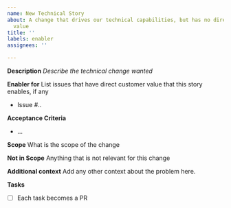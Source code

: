 ```yaml
---
name: New Technical Story
about: A change that drives our technical capabilities, but has no direct customer
  value
title: ''
labels: enabler
assignees: ''

---
```


**Description**
*Describe the technical change wanted*

**Enabler for**
List issues that have direct customer value that this story enables, if any
- Issue #.. 

**Acceptance Criteria**
- ...

**Scope**
What is the scope of the change

**Not in Scope**
Anything that is not relevant for this change

**Additional context**
Add any other context about the problem here.

**Tasks**
- [ ] Each task becomes a PR
